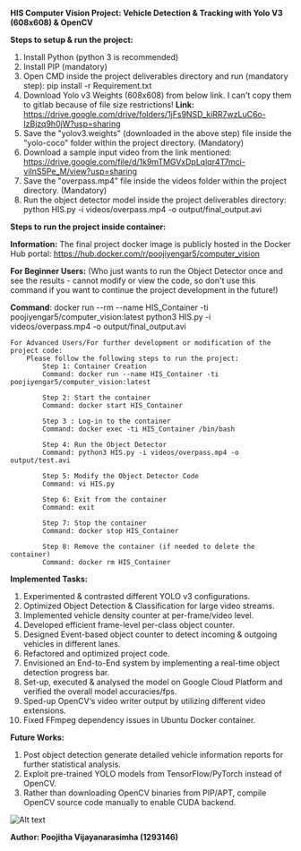 ****HIS Computer Vision Project: Vehicle Detection & Tracking with Yolo V3 (608x608) & OpenCV****


**Steps to setup & run the project:**

1. Install Python (python 3 is recommended)
2. Install PIP (mandatory)
3. Open CMD inside the project deliverables directory and run (mandatory step): pip install -r Requirement.txt
4. Download Yolo v3 Weights (608x608) from below link. I can't copy them to gitlab because of file size restrictions!
	**Link:** https://drive.google.com/drive/folders/1jFs9NSD_kiRR7wzLuC6o-IzBjzq9h0jW?usp=sharing
5. Save the "yolov3.weights" (downloaded in the above step) file inside the "yolo-coco" folder within the project directory. (Mandatory)
6. Download a sample input video from the link mentioned: https://drive.google.com/file/d/1k9mTMGVxDpLqlqr4T7mci-viInS5Pe_M/view?usp=sharing
7. Save the "overpass.mp4" file inside the videos folder within the project directory. (Mandatory)
8. Run the object detector model inside the project deliverables directory: python HIS.py -i videos/overpass.mp4 -o output/final_output.avi


**Steps to run the project inside container:**


**Information:** The final project docker image is publicly hosted in the Docker Hub portal: https://hub.docker.com/r/poojiyengar5/computer_vision

  **For Beginner Users:**
  (Who just wants to run the Object Detector once and see the results - cannot modify or view the code, so don't use this command if you want to continue the project development in the future!)
	
**Command**: docker run --rm --name HIS_Container -ti poojiyengar5/computer_vision:latest python3 HIS.py -i videos/overpass.mp4 -o output/final_output.avi

	For Advanced Users/For further development or modification of the project code:
		Please follow the following steps to run the project:
			Step 1: Container Creation
			Command: docker run --name HIS_Container -ti poojiyengar5/computer_vision:latest

			Step 2: Start the container
			Command: docker start HIS_Container

			Step 3 : Log-in to the container
			Command: docker exec -ti HIS_Container /bin/bash

			Step 4: Run the Object Detector
			Command: python3 HIS.py -i videos/overpass.mp4 -o output/test.avi

			Step 5: Modify the Object Detector Code
			Command: vi HIS.py

			Step 6: Exit from the container
			Command: exit

			Step 7: Stop the container
			Command: docker stop HIS_Container

			Step 8: Remove the container (if needed to delete the container)
			Command: docker rm HIS_Container
		

**Implemented Tasks:** 

1. Experimented & contrasted different YOLO v3 configurations.
2. Optimized Object Detection & Classification for large video streams.
3. Implemented vehicle density counter at per-frame/video level.
4. Developed efficient frame-level per-class object counter.
5. Designed Event-based object counter to detect incoming & outgoing vehicles in different lanes.
6. Refactored and optimized project code. 
7. Envisioned an End-to-End system by implementing a real-time object detection progress bar.
8. Set-up, executed & analysed the model on Google Cloud Platform and verified the overall model accuracies/fps.
9. Sped-up OpenCV‘s video writer output by utilizing different video extensions.
10. Fixed FFmpeg dependency issues in Ubuntu Docker container.


**Future Works:**

1. Post object detection generate detailed vehicle information reports for further statistical analysis.
2. Exploit pre-trained YOLO models from TensorFlow/PyTorch instead of OpenCV.
3. Rather than downloading OpenCV binaries from PIP/APT, compile OpenCV source code manually to enable CUDA backend.

![Alt text](videos/img.PNG?raw=true "Snapshot of a single frame in Object Detector’s Output")

**Author: Poojitha Vijayanarasimha (1293146)**
